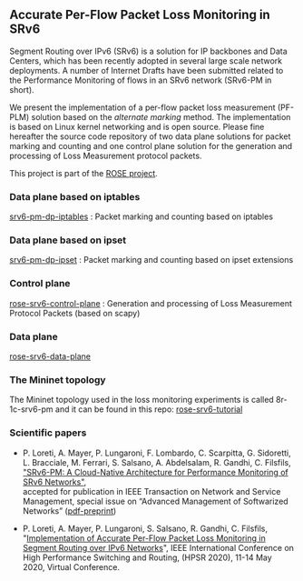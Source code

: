 ## Accurate Per-Flow Packet Loss Monitoring in SRv6 

Segment Routing over IPv6 (SRv6) is a solution for IP backbones and Data Centers, which has been recently adopted in several large scale network deployments. A number of Internet Drafts have been submitted related to the Performance Monitoring of flows in an SRv6 network (SRv6-PM in short).

We present the implementation of a per-flow packet loss measurement (PF-PLM) solution based on the _alternate marking_ method. The implementation is based on Linux kernel networking and is open source. Please fine hereafter the source code repository of two data plane solutions for packet marking and counting and one control plane solution for the generation and processing of Loss Measurement protocol packets.

This project is part of the [ROSE project](https://netgroup.github.io/rose/).

### Data plane based on iptables

[srv6-pm-dp-iptables](https://github.com/netgroup/srv6-pm-dp-iptables) : Packet marking and counting based on iptables 


### Data plane based on ipset

[srv6-pm-dp-ipset](https://github.com/netgroup/srv6-pm-dp-ipset) : Packet marking and counting based on ipset extensions

### Control plane 

[rose-srv6-control-plane](https://github.com/netgroup/rose-srv6-control-plane) : Generation and processing of Loss Measurement Protocol Packets (based on scapy)

### Data plane 
[rose-srv6-data-plane](https://github.com/netgroup/rose-srv6-data-plane)

### The Mininet topology 
The Mininet topology used in the loss monitoring experiments is called 8r-1c-srv6-pm and it can be found in this repo:
[rose-srv6-tutorial](https://github.com/netgroup/rose-srv6-tutorial)



### Scientific papers 

- P. Loreti, A. Mayer, P. Lungaroni, F. Lombardo, C. Scarpitta, G. Sidoretti, L. Bracciale, M. Ferrari, S. Salsano, A. Abdelsalam, R. Gandhi, C. Filsfils,<br>
["SRv6-PM: A Cloud-Native Architecture for Performance Monitoring of SRv6 Networks"](https://arxiv.org/pdf/2007.08633.pdf),<br>
accepted for publication in IEEE Transaction on Network and Service Management, special issue on “Advanced Management of Softwarized Networks” ([pdf-preprint](https://arxiv.org/pdf/2007.08633.pdf))

- P. Loreti, A. Mayer, P. Lungaroni, S. Salsano, R. Gandhi, C. Filsfils,
"[Implementation of Accurate Per-Flow Packet Loss Monitoring in Segment Routing over IPv6 Networks](https://arxiv.org/pdf/2004.11414)", 
IEEE International Conference on High Performance Switching and Routing, (HPSR 2020), 11-14 May 2020, Virtual Conference. 
